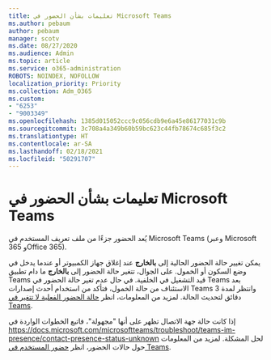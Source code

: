 ```yaml
---
title: تعليمات بشأن الحضور في Microsoft Teams
ms.author: pebaum
author: pebaum
manager: scotv
ms.date: 08/27/2020
ms.audience: Admin
ms.topic: article
ms.service: o365-administration
ROBOTS: NOINDEX, NOFOLLOW
localization_priority: Priority
ms.collection: Adm_O365
ms.custom:
- "6253"
- "9003349"
ms.openlocfilehash: 1385d015052ccc9c056cdb9e6a45e86177031c9b
ms.sourcegitcommit: 3c708a4a349b60b59bc623c44fb78674c685f3c2
ms.translationtype: HT
ms.contentlocale: ar-SA
ms.lasthandoff: 02/18/2021
ms.locfileid: "50291707"
---
```

# <a name="help-with-presence-in-microsoft-teams"></a>تعليمات بشأن الحضور في Microsoft Teams

يُعد الحضور جزءًا من ملف تعريف المستخدم في Microsoft Teams (وعبر Microsoft 365 وOffice 365). 

يمكن تغيير حالة الحضور الحالية إلى **بالخارج** عند إغلاق جهاز الكمبيوتر أو عندما يدخل في وضع السكون أو الخمول. على الجوال، تتغير حالة الحضور إلى **بالخارج** ما دام تطبيق Teams قيد التشغيل في الخلفية. في حال عدم تغير حالة الحضور في Teams بعد الاستئناف من حالة الخمول، فتأكد من استخدام أحدث إصدارات Teams وانتظر لمدة 3 دقائق لتحديث الحالة. لمزيد من المعلومات، انظر [حالة الحضور الفعلية لا تتغير في Teams](https://docs.microsoft.com/microsoftteams/troubleshoot/teams-im-presence/presence-not-show-actual-status).

إذا كانت حالة جهة الاتصال تظهر على أنها "مجهولة"، فاتبع الخطوات الواردة في https://docs.microsoft.com/microsoftteams/troubleshoot/teams-im-presence/contact-presence-status-unknown لحل المشكلة.
لمزيد من المعلومات حول حالات الحضور، انظر [حضور المستخدم في Teams](https://docs.microsoft.com/microsoftteams/presence-admins).

